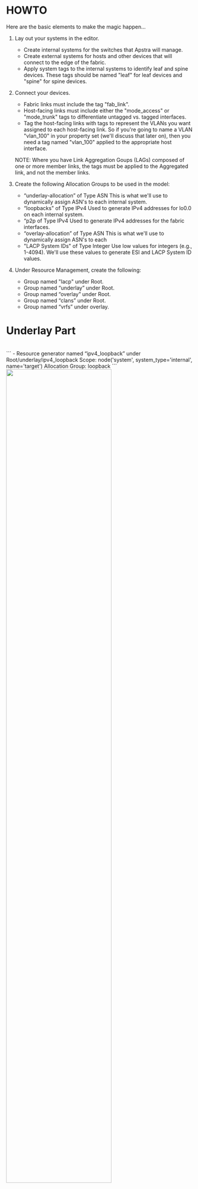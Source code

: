 # HOWTO
Here are the basic elements to make the magic happen...

1.  Lay out your systems in the editor.
    - Create internal systems for the switches that Apstra will manage.
    - Create external systems for hosts and other devices that will connect
      to the edge of the fabric.
    - Apply system tags to the internal systems to identify leaf and spine
      devices.  These tags should be named "leaf" for leaf devices and
      "spine" for spine devices.

2.  Connect your devices.
    - Fabric links must include the tag "fab_link".
    - Host-facing links must include either the "mode_access" or
      "mode_trunk" tags to differentiate untagged vs. tagged interfaces.
    - Tag the host-facing links with tags to represent the VLANs you
      want assigned to each host-facing link.  So if you're going to name
      a VLAN "vlan_100" in your property set (we'll discuss that later on),
      then you need a tag named "vlan_100" applied to the appropriate
      host interface.
    
    NOTE:  Where you have Link Aggregation Goups (LAGs) composed of one
           or more member links, the tags must be applied to the Aggregated
           link, and not the member links.

3.  Create the following Allocation Groups to be used in the model:
    - “underlay-allocation” of Type ASN
        This is what we'll use to dynamically assign ASN's to each
        internal system.
    - “loopbacks" of Type IPv4
        Used to generate IPv4 addresses for lo0.0 on each internal system.
    - “p2p of Type IPv4
        Used to generate IPv4 addresses for the fabric interfaces.
    - “overlay-allocation” of Type ASN
        This is what we'll use to dynamically assign ASN's to each
    - "LACP System IDs" of Type Integer
        Use low values for integers (e.g., 1-4094).  We'll use these values
        to generate ESI and LACP System ID values.

4.  Under Resource Management, create the following:
    - Group named "lacp" under Root.
    - Group named “underlay” under Root.
    - Group named “overlay” under Root.
    - Group named “clans” under Root.
    - Group named “vrfs” under overlay.
   # Underlay Part
   <br>
   ```
    - Resource generator named “ipv4_loopback” under
      Root/underlay/ipv4_loopback
        Scope: node('system', system_type='internal', name='target')
        Allocation Group: loopback
    ```
      <img src="Images/ipv4_loopback.png" width="75%" height="75%">
     <br>
    <br>
    ```
    - Resource generator named “link-underlay-gen” under
      Root/underlay/link-underlay-gen
        - Scope: node('link', role='internal', link_type='aggregate_link', name='target')
        - Allocation Group: p2p
    ```
        <img src="Images/link-underlay-gen.png" width="75%" height="75%">
    <br>
    <br>
    ```
    - Resource generator named “underlay_asn” under
      Root/underlay/underlay_asn
        - Scope:node(' system', system_type='internal', name='target')
        - Allocation Group: underlay_allocation
    ```
        <img src="Images/underlay_asn.png" width="75%" height="75%">
    <br>

# Overlay Part

<br>
```
     - Resource named ‘overlay-asn’ under Root/overlay
     - Action assign all Internal Device
```
     <img src="Images/overlay-asn.png" width="75%" height="75%">
    <br>
     
# vrf Part
# vlans Part


# Note: don’t changes named


GOOD LUCK!!!
    
    
